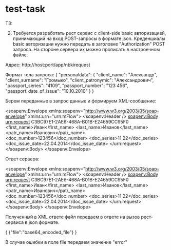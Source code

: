 # test-task

ТЗ:

2. Требуется разработать рест сервис с client-side basic авторизацией, принимающий на вход POST-запросы в формате json.
Креденшиалы basic авторизации нужно передать в заголовке "Authorization" POST запроса. На стороне сервера их можно прописать в настроечном файле.

Адрес: http://host:port/app/nbkirequest

Формат тела запроса:
{
"personaldata": {
    "client_name": "Александр",
    "client_surname": "Громыко",
    "client_patronymic": "Александрович",
    "passport_series": "4109",
    "passport_number": "123 456",
    "passport_date_of_issue": "10.10.2010"
  }
}

Берем переданные в запрос данные и формируем XML-сообщение:

<soapenv:Envelope xmlns:soapenv="http://www.w3.org/2003/05/soap-envelope" xmlns:urn="urn:mFlow">
  <soapenv:Header />
 <soapenv:Body>
    <urn:request>
      <correlationId>C3BC97E1-2AE6-468A-B01B-E24659CC95F0</correlationId>
      <payload>
        <first_name>Иван</first_name>
        <last_name>Иванов</last_name>
        <patr_name>Иванович</patr_name>
        <doc_number>123456</doc_number>
        <doc_series>11 22</doc_series>
        <doc_issue_date>22.04.2014</doc_issue_date>
      </payload>
    </urn:request>
  </soapenv:Body>
</soapenv:Envelope>

Ответ сервера:

<soapenv:Envelope xmlns:soapenv="http://www.w3.org/2003/05/soap-envelope" xmlns:urn="urn:mFlow">
  <soapenv:Header />
 <soapenv:Body>
    <urn:request>
      <correlationId>C3BC97E1-2AE6-468A-B01B-E24659CC95F0</correlationId>
      <payload>
        <first_name>Иван</first_name>
        <last_name>Иванов</last_name>
        <patr_name>Иванович</patr_name>
        <doc_number>123456</doc_number>
        <doc_series>11 22</doc_series>
        <doc_issue_date>22.04.2014</doc_issue_date>
      </payload>
    </urn:request>
  </soapenv:Body>
</soapenv:Envelope>

Полученный в XML ответе файл передаем в ответе на вызов рест-сервиса в json формате.

{
  {"file":"base64_encoded_file"}
}

В случае ошибки в поле file передаем значение "error"

